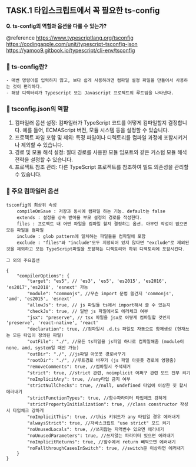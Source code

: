 ## TASK.1 타입스크립트에서 꼭 필요한 **ts-config**

**Q. ts-config의 역할과 옵션을 다룰 수 있는가?**

@reference
https://www.typescriptlang.org/tsconfig
https://codingapple.com/unit/typescript-tsconfig-json
https://yamoo9.gitbook.io/typescript/cli-env/tsconfig

### 📑 ts-config란?

    - 매번 명령어를 입력하지 않고, 보다 쉽게 사용하려면 컴파일 설정 파일을 만들어서 사용하는 것이 편리하다.
    - 해당 디렉터리가 Typescript 또는 Javascript 프로젝트의 루트임을 나타낸다.

### 📑 tsconfig.json의 역할

1. 컴파일러 옵션 설정: 컴파일러가 TypeScript 코드를 어떻게 컴파일할지 결정합니다. 예를 들어, ECMAScript 버전, 모듈 시스템 등을 설정할 수 있습니다.
2. 프로젝트 파일 포함 및 제외: 특정 파일이나 디렉토리를 컴파일 과정에 포함시키거나 제외할 수 있습니다.
3. 경로 및 모듈 해석 설정: 절대 경로를 사용한 모듈 임포트와 같은 커스텀 모듈 해석 전략을 설정할 수 있습니다.
4. 프로젝트 참조 관리: 다른 TypeScript 프로젝트를 참조하여 빌드 의존성을 관리할 수 있습니다.

### 📑 주요 컴파일러 옵션

    tsconfig의 최상위 속성
        compileOnSave : 저장과 동시에 컴파일 하는 기능. default는 false
        extends : 설정을 상속 받아올 부모 설정의 경로를 작성한다.
        files : 프로젝트 내 어떤 파일을 컴파일 할지 결정하는 옵션. 아무런 작성이 없으면 모든 파일을 컴파일
        include : glob pattern에 일치하는 파일들을 컴파일에 포함
        exclude : "files"와 "include"모두 지정되어 있지 않다면 "exclude"로 제외된 것을 제외하고 모든 TypeScript파일을 포함하는 디렉토리와 하위 디렉토리에 포함시킨다.

    그 외의 주요옵션

    {
        "compilerOptions": {
            "target": "es5", // 'es3', 'es5', 'es2015', 'es2016', 'es2017','es2018', 'esnext' 가능
            "module": "commonjs", //무슨 import 문법 쓸건지 'commonjs', 'amd', 'es2015', 'esnext'
            "allowJs": true, // js 파일들 ts에서 import해서 쓸 수 있는지
            "checkJs": true, // 일반 js 파일에서도 에러체크 여부
            "jsx": "preserve", // tsx 파일을 jsx로 어떻게 컴파일할 것인지 'preserve', 'react-native', 'react'
            "declaration": true, //컴파일시 .d.ts 파일도 자동으로 함께생성 (현재쓰는 모든 타입이 정의된 파일)
            "outFile": "./", //모든 ts파일을 js파일 하나로 컴파일해줌 (module이 none, amd, system일 때만 가능)
            "outDir": "./", //js파일 아웃풋 경로바꾸기
            "rootDir": "./", //루트경로 바꾸기 (js 파일 아웃풋 경로에 영향줌)
            "removeComments": true, //컴파일시 주석제거
            "strict": true, //strict 관련, noimplicit 어쩌구 관련 모드 전부 켜기
            "noImplicitAny": true, //any타입 금지 여부
            "strictNullChecks": true, //null, undefined 타입에 이상한 짓 할시 에러내기
            "strictFunctionTypes": true, //함수파라미터 타입체크 강하게
            "strictPropertyInitialization": true, //class constructor 작성시 타입체크 강하게
            "noImplicitThis": true, //this 키워드가 any 타입일 경우 에러내기
            "alwaysStrict": true, //자바스크립트 "use strict" 모드 켜기
            "noUnusedLocals": true, //쓰지않는 지역변수 있으면 에러내기
            "noUnusedParameters": true, //쓰지않는 파라미터 있으면 에러내기
            "noImplicitReturns": true, //함수에서 return 빼먹으면 에러내기
            "noFallthroughCasesInSwitch": true, //switch문 이상하면 에러내기
        }
    }
